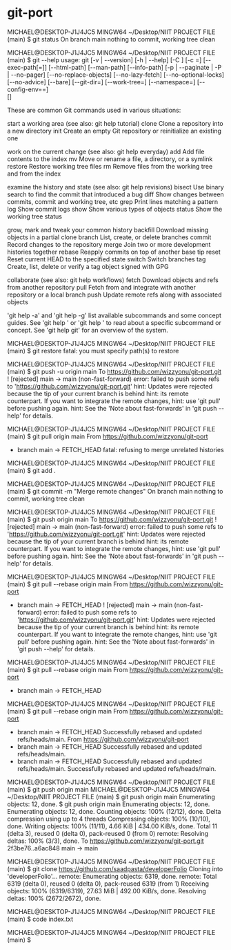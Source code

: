 # git-port
MICHAEL@DESKTOP-J1J4JC5 MINGW64 ~/Desktop/NIIT PROJECT FILE (main)
$ git status
On branch main
nothing to commit, working tree clean

MICHAEL@DESKTOP-J1J4JC5 MINGW64 ~/Desktop/NIIT PROJECT FILE (main)
$ git --help
usage: git [-v | --version] [-h | --help] [-C <path>] [-c <name>=<value>]
           [--exec-path[=<path>]] [--html-path] [--man-path] [--info-path]
           [-p | --paginate | -P | --no-pager] [--no-replace-objects] [--no-lazy-fetch]
           [--no-optional-locks] [--no-advice] [--bare] [--git-dir=<path>]
           [--work-tree=<path>] [--namespace=<name>] [--config-env=<name>=<envvar>]    
           <command> [<args>]

These are common Git commands used in various situations:

start a working area (see also: git help tutorial)
   clone      Clone a repository into a new directory
   init       Create an empty Git repository or reinitialize an existing one

work on the current change (see also: git help everyday)
   add        Add file contents to the index
   mv         Move or rename a file, a directory, or a symlink
   restore    Restore working tree files
   rm         Remove files from the working tree and from the index

examine the history and state (see also: git help revisions)
   bisect     Use binary search to find the commit that introduced a bug
   diff       Show changes between commits, commit and working tree, etc
   grep       Print lines matching a pattern
   log        Show commit logs
   show       Show various types of objects
   status     Show the working tree status

grow, mark and tweak your common history
   backfill   Download missing objects in a partial clone
   branch     List, create, or delete branches
   commit     Record changes to the repository
   merge      Join two or more development histories together
   rebase     Reapply commits on top of another base tip
   reset      Reset current HEAD to the specified state
   switch     Switch branches
   tag        Create, list, delete or verify a tag object signed with GPG

collaborate (see also: git help workflows)
   fetch      Download objects and refs from another repository
   pull       Fetch from and integrate with another repository or a local branch
   push       Update remote refs along with associated objects

'git help -a' and 'git help -g' list available subcommands and some
concept guides. See 'git help <command>' or 'git help <concept>'
to read about a specific subcommand or concept.
See 'git help git' for an overview of the system.

MICHAEL@DESKTOP-J1J4JC5 MINGW64 ~/Desktop/NIIT PROJECT FILE (main)
$ git restore
fatal: you must specify path(s) to restore

MICHAEL@DESKTOP-J1J4JC5 MINGW64 ~/Desktop/NIIT PROJECT FILE (main)
$ git push -u origin main
To https://github.com/wizzyonu/git-port.git
 ! [rejected]        main -> main (non-fast-forward)
error: failed to push some refs to 'https://github.com/wizzyonu/git-port.git'
hint: Updates were rejected because the tip of your current branch is behind
hint: its remote counterpart. If you want to integrate the remote changes,
hint: use 'git pull' before pushing again.
hint: See the 'Note about fast-forwards' in 'git push --help' for details.

MICHAEL@DESKTOP-J1J4JC5 MINGW64 ~/Desktop/NIIT PROJECT FILE (main)
$ git pull origin main
From https://github.com/wizzyonu/git-port
 * branch            main       -> FETCH_HEAD
fatal: refusing to merge unrelated histories

MICHAEL@DESKTOP-J1J4JC5 MINGW64 ~/Desktop/NIIT PROJECT FILE (main)
$ git add .

MICHAEL@DESKTOP-J1J4JC5 MINGW64 ~/Desktop/NIIT PROJECT FILE (main)
$ git commit -m "Merge remote changes"
On branch main
nothing to commit, working tree clean

MICHAEL@DESKTOP-J1J4JC5 MINGW64 ~/Desktop/NIIT PROJECT FILE (main)
$ git push origin main
To https://github.com/wizzyonu/git-port.git
 ! [rejected]        main -> main (non-fast-forward)
error: failed to push some refs to 'https://github.com/wizzyonu/git-port.git'
hint: Updates were rejected because the tip of your current branch is behind
hint: its remote counterpart. If you want to integrate the remote changes,
hint: use 'git pull' before pushing again.
hint: See the 'Note about fast-forwards' in 'git push --help' for details.

MICHAEL@DESKTOP-J1J4JC5 MINGW64 ~/Desktop/NIIT PROJECT FILE (main)
$ git pull --rebase origin main
From https://github.com/wizzyonu/git-port
 * branch            main       -> FETCH_HEAD
 ! [rejected]        main -> main (non-fast-forward)
error: failed to push some refs to 'https://github.com/wizzyonu/git-port.git'
hint: Updates were rejected because the tip of your current branch is behind
hint: its remote counterpart. If you want to integrate the remote changes,
hint: use 'git pull' before pushing again.
hint: See the 'Note about fast-forwards' in 'git push --help' for details.

MICHAEL@DESKTOP-J1J4JC5 MINGW64 ~/Desktop/NIIT PROJECT FILE (main)
$ git pull --rebase origin main
From https://github.com/wizzyonu/git-port
 * branch            main       -> FETCH_HEAD

MICHAEL@DESKTOP-J1J4JC5 MINGW64 ~/Desktop/NIIT PROJECT FILE (main)
$ git pull --rebase origin main
From https://github.com/wizzyonu/git-port
 * branch            main       -> FETCH_HEAD
Successfully rebased and updated refs/heads/main.
From https://github.com/wizzyonu/git-port
 * branch            main       -> FETCH_HEAD
Successfully rebased and updated refs/heads/main.
 * branch            main       -> FETCH_HEAD
Successfully rebased and updated refs/heads/main.
Successfully rebased and updated refs/heads/main.

MICHAEL@DESKTOP-J1J4JC5 MINGW64 ~/Desktop/NIIT PROJECT FILE (main)
$ git push origin main
MICHAEL@DESKTOP-J1J4JC5 MINGW64 ~/Desktop/NIIT PROJECT FILE (main)
$ git push origin main
Enumerating objects: 12, done.
$ git push origin main
Enumerating objects: 12, done.
Enumerating objects: 12, done.
Counting objects: 100% (12/12), done.
Delta compression using up to 4 threads
Compressing objects: 100% (10/10), done.
Writing objects: 100% (11/11), 4.66 KiB | 434.00 KiB/s, done.
Total 11 (delta 3), reused 0 (delta 0), pack-reused 0 (from 0)
remote: Resolving deltas: 100% (3/3), done.
To https://github.com/wizzyonu/git-port.git
   2f3be76..a6ac848  main -> main

MICHAEL@DESKTOP-J1J4JC5 MINGW64 ~/Desktop/NIIT PROJECT FILE (main)
$ git clone https://github.com/saadpasta/developerFolio
Cloning into 'developerFolio'...
remote: Enumerating objects: 6319, done.
remote: Total 6319 (delta 0), reused 0 (delta 0), pack-reused 6319 (from 1)
Receiving objects: 100% (6319/6319), 27.63 MiB | 492.00 KiB/s, done.
Resolving deltas: 100% (2672/2672), done.

MICHAEL@DESKTOP-J1J4JC5 MINGW64 ~/Desktop/NIIT PROJECT FILE (main)
$ code index.txt

MICHAEL@DESKTOP-J1J4JC5 MINGW64 ~/Desktop/NIIT PROJECT FILE (main)
$